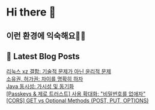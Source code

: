 # Hi there 👋

## 이런 환경에 익숙해요✍🏼

## 📕 Latest Blog Posts

<a href=https://honge1122.tistory.com/61>리눅스 xz 결함: 기술적 문제가 아닌 윤리적 문제</a></br><a href=https://honge1122.tistory.com/60>소유권, 허가권: 차이를 명확히 하자</a></br><a href=https://honge1122.tistory.com/59>Java 동시성: 가시성 및 동기화</a></br><a href=https://honge1122.tistory.com/58>[Passkeys &amp; 제로 트러스트] 사용 확대화: &quot;비밀번호를 없애자&quot;</a></br><a href=https://honge1122.tistory.com/57>[CORS] GET vs Optional Methods (POST, PUT, OPTIONS)</a></br>